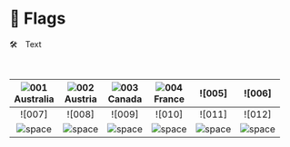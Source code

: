 🏁 Flags
===============

🛠 Text

 

| ![001]<br>Australia | ![002]<br>Austria | ![003]<br>Canada | ![004]<br>France | ![005] | ![006] |
|:-:|:-:|:-:|:-:|:-:|:-:|
| ![007] | ![008] | ![009] | ![010] | ![011] | ![012] |
| ![space] | ![space] | ![space] | ![space] | ![space] | ![space] |


[001]:https://raw.githubusercontent.com/Tapiosinn/tv-logos/master/misc/flags/australia-flag.png
[002]:https://raw.githubusercontent.com/Tapiosinn/tv-logos/master/misc/flags/austria-flag.png
[003]:https://raw.githubusercontent.com/Tapiosinn/tv-logos/master/misc/flags/canada-flag.png
[004]:https://raw.githubusercontent.com/Tapiosinn/tv-logos/master/misc/flags/france-flag.png
[space]:https://github.com/Tapiosinn/tv-logos/blob/master/misc/%CE%A9/space-1500.png
